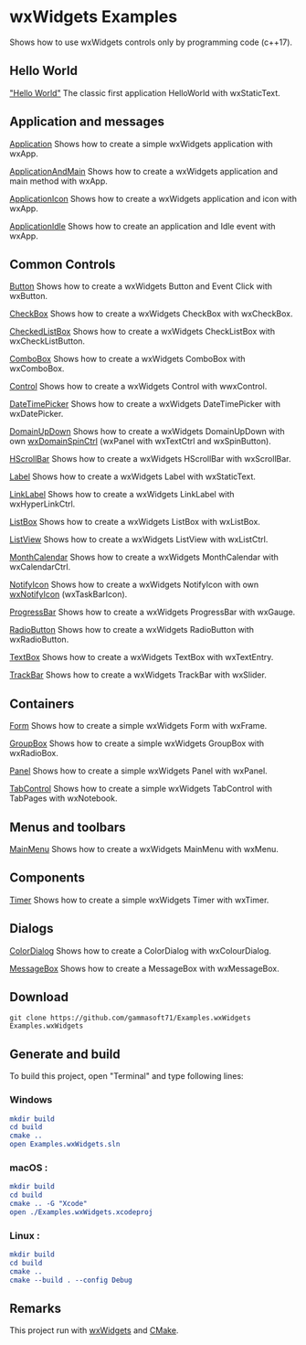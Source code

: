 # wxWidgets Examples

Shows how to use wxWidgets controls only by programming code (c++17).

## Hello World

["Hello World"](src/HelloWorld/HelloWorld) The classic first application HelloWorld with wxStaticText.

## Application and messages

[Application](src/Application/Application) Shows how to create a simple wxWidgets application with wxApp.

[ApplicationAndMain](src/Application/ApplicationAndMain) Shows how to create a wxWidgets application and main method with wxApp.

[ApplicationIcon](src/Application/ApplicationIcon) Shows how to create a wxWidgets application and icon with wxApp.

[ApplicationIdle](src/Application/ApplicationIdle) Shows how to create an application and Idle event with wxApp.

## Common Controls

[Button](src/CommonControls/Button) Shows how to create a wxWidgets Button and Event Click with wxButton.

[CheckBox](src/CommonControls/CheckBox) Shows how to create a wxWidgets CheckBox with wxCheckBox.

[CheckedListBox](src/CommonControls/CheckedListBox) Shows how to create a wxWidgets CheckListBox with wxCheckListButton.

[ComboBox](src/CommonControls/ComboBox) Shows how to create a wxWidgets ComboBox with wxComboBox.

[Control](src/CommonControls/Control) Shows how to create a wxWidgets Control with wwxControl.

[DateTimePicker](src/CommonControls/DateTimePicker) Shows how to create a wxWidgets DateTimePicker with wxDatePicker.

[DomainUpDown](src/CommonControls/DomainUpDown) Shows how to create a wxWidgets DomainUpDown with own [wxDomainSpinCtrl](src/CommonControls/DomainUpDown/wxDomainSpinCtrl.h) (wxPanel with wxTextCtrl and wxSpinButton).

[HScrollBar](src/CommonControls/HScrollBar) Shows how to create a wxWidgets HScrollBar with wxScrollBar.

[Label](src/CommonControls/Label) Shows how to create a wxWidgets Label with wxStaticText.

[LinkLabel](src/CommonControls/LinkLabel) Shows how to create a wxWidgets LinkLabel with wxHyperLinkCtrl.

[ListBox](src/CommonControls/ListBox) Shows how to create a wxWidgets ListBox with wxListBox.

[ListView](src/CommonControls/ListView) Shows how to create a wxWidgets ListView with wxListCtrl.

[MonthCalendar](src/CommonControls/MonthCalendar) Shows how to create a wxWidgets MonthCalendar with wxCalendarCtrl.

[NotifyIcon](src/CommonControls/NotifyIcon) Shows how to create a wxWidgets NotifyIcon with own [wxNotifyIcon](src/CommonControls/NotifyIcon/wxNotifyIcon.h) (wxTaskBarIcon).

[ProgressBar](src/CommonControls/ProgressBar) Shows how to create a wxWidgets ProgressBar with wxGauge.

[RadioButton](src/CommonControls/RadioButton) Shows how to create a wxWidgets RadioButton with wxRadioButton.

[TextBox](src/CommonControls/TextBox) Shows how to create a wxWidgets TextBox with wxTextEntry.

[TrackBar](src/CommonControls/TrackBar) Shows how to create a wxWidgets TrackBar with wxSlider.

## Containers

[Form](src/Form) Shows how to create a simple wxWidgets Form with wxFrame.

[GroupBox](src/GroupBox) Shows how to create a simple wxWidgets GroupBox with wxRadioBox.

[Panel](src/Panel) Shows how to create a simple wxWidgets Panel with wxPanel.

[TabControl](src/TabControl) Shows how to create a simple wxWidgets TabControl with TabPages with wxNotebook.

## Menus and toolbars

[MainMenu](src/MainMenu) Shows how to create a wxWidgets MainMenu with wxMenu.

## Components

[Timer](src/Timer) Shows how to create a simple wxWidgets Timer with wxTimer.

## Dialogs

[ColorDialog](src/ColorDialog) Shows how to create a ColorDialog with wxColourDialog.

[MessageBox](src/MessageBox) Shows how to create a MessageBox with wxMessageBox.

## Download

``` shell
git clone https://github.com/gammasoft71/Examples.wxWidgets Examples.wxWidgets
```

## Generate and build

To build this project, open "Terminal" and type following lines:

### Windows
``` cmake
mkdir build
cd build
cmake ..
open Examples.wxWidgets.sln
```

### macOS :

``` cmake
mkdir build
cd build
cmake .. -G "Xcode"
open ./Examples.wxWidgets.xcodeproj
```


### Linux :

``` cmake
mkdir build
cd build
cmake .. 
cmake --build . --config Debug
```

## Remarks

This project run with [wxWidgets](https://www.wxwidgets.org) and [CMake](https://cmake.org).
